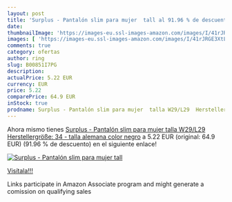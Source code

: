 ```yaml
---
layout: post
title: 'Surplus - Pantalón slim para mujer  tall al 91.96 % de descuento'
date: 
thumbnailImage: 'https://images-eu.ssl-images-amazon.com/images/I/41rJRGE3XtL._SL200_.jpg'
images: [ 'https://images-eu.ssl-images-amazon.com/images/I/41rJRGE3XtL._SL200_.jpg' ]
comments: true
category: ofertas
author: ring
slug: B00851I7PG
description:
actualPrice: 5.22 EUR
currency: EUR
price: 5.22
comparePrice: 64.9 EUR
inStock: true
prodname: Surplus - Pantalón slim para mujer  talla W29/L29  Herstellergröße: 34  - talla alemana  color negro
---
```


Ahora mismo tienes [Surplus - Pantalón slim para mujer  talla W29/L29  Herstellergröße: 34  - talla alemana  color negro](https://www.amazon.es/dp/B00851I7PG/?tag=tolees-21) a 5.22 EUR (original: 64.9 EUR) (91.96 %  de descuento) en el siguiente enlace!

[![Surplus - Pantalón slim para mujer  tall](https://images-eu.ssl-images-amazon.com/images/I/41rJRGE3XtL._SL200_.jpg)](https://www.amazon.es/dp/B00851I7PG/?tag=tolees-21)

[Visítala!!!](https://www.amazon.es/dp/B00851I7PG/?tag=tolees-21)

Links participate in Amazon Associate program and might generate a comission on qualifying sales

